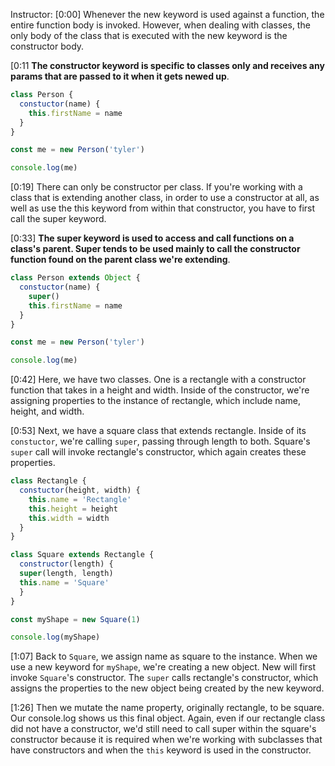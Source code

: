 Instructor: [0:00] Whenever the new keyword is used against a function, the entire function body is invoked. However, when dealing with classes, the only body of the class that is executed with the new keyword is the constructor body.

[0:11 **The constructor keyword is specific to classes only and receives any params that are passed to it when it gets newed up**.

```js
class Person {
  constuctor(name) {
    this.firstName = name
  }
}

const me = new Person('tyler')

console.log(me)
```

[0:19] There can only be constructor per class. If you're working with a class that is extending another class, in order to use a constructor at all, as well as use the this keyword from within that constructor, you have to first call the super keyword.

[0:33] **The super keyword is used to access and call functions on a class's parent. Super tends to be used mainly to call the constructor function found on the parent class we're extending**.

```js
class Person extends Object {
  constuctor(name) {
    super()
    this.firstName = name
  }
}

const me = new Person('tyler')

console.log(me)
```

[0:42] Here, we have two classes. One is a rectangle with a constructor function that takes in a height and width. Inside of the constructor, we're assigning properties to the instance of rectangle, which include name, height, and width.

[0:53] Next, we have a square class that extends rectangle. Inside of its `constuctor`, we're calling `super`, passing through length to both. Square's `super` call will invoke rectangle's constructor, which again creates these properties.

```js
class Rectangle {
  constuctor(height, width) {
    this.name = 'Rectangle'
    this.height = height
    this.width = width
  }
}

class Square extends Rectangle {
  constructor(length) {
  super(length, length)
  this.name = 'Square'
  }
}

const myShape = new Square(1)

console.log(myShape)

```

[1:07] Back to `Square`, we assign name as square to the instance. When we use a new keyword for `myShape`, we're creating a new object. New will first invoke `Square`'s constructor. The `super` calls rectangle's constructor, which assigns the properties to the new object being created by the new keyword.

[1:26] Then we mutate the name property, originally rectangle, to be square. Our console.log shows us this final object. Again, even if our rectangle class did not have a constructor, we'd still need to call super within the square's constructor because it is required when we're working with subclasses that have constructors and when the `this` keyword is used in the constructor.
